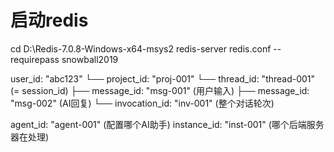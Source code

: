 # 启动redis

cd D:\Redis-7.0.8-Windows-x64-msys2
redis-server redis.conf --requirepass snowball2019


user_id: "abc123"
  └── project_id: "proj-001" 
      └── thread_id: "thread-001" (= session_id)
          ├── message_id: "msg-001" (用户输入)
          ├── message_id: "msg-002" (AI回复)
          └── invocation_id: "inv-001" (整个对话轮次)
              
agent_id: "agent-001" (配置哪个AI助手)
instance_id: "inst-001" (哪个后端服务器在处理)